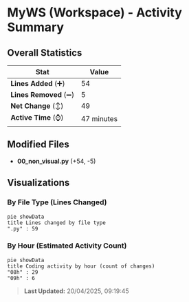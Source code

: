 # MyWS (Workspace) - Activity Summary 

## Overall Statistics

| Stat                   | Value                                                             |
| ---------------------- | ----------------------------------------------------------------- |
| **Lines Added** (➕)   | 54                                          |
| **Lines Removed** (➖) | 5                                        |
| **Net Change** (↕)    | 49                |
| **Active Time** (⌚)   | 47 minutes |


## Modified Files
- **00_non_visual.py** (+54, -5)

## Visualizations

### By File Type (Lines Changed)

```mermaid
pie showData
title Lines changed by file type
".py" : 59
```

### By Hour (Estimated Activity Count)

```mermaid
pie showData
title Coding activity by hour (count of changes)
"08h" : 29
"09h" : 6
```


> **Last Updated:** 20/04/2025, 09:19:45